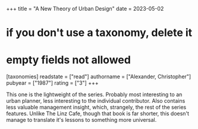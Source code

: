 +++
title = "A New Theory of Urban Design"
date = 2023-05-02
# if you don't use a taxonomy, delete it
# empty fields not allowed
[taxonomies]
  readstate = ["read"]
  authorname = ["Alexander, Christopher"]
  pubyear = ["1987"]
  rating = ["3"]
+++

This one is the lightweight of the series. Probably most interesting to an urban planner, less interesting to the individual contributor. Also contains less valuable management insight, which, strangely, the rest of the series features. Unlike The Linz Cafe, though that book is far shorter, this doesn't manage to translate it's lessons to something more universal.&nbsp;